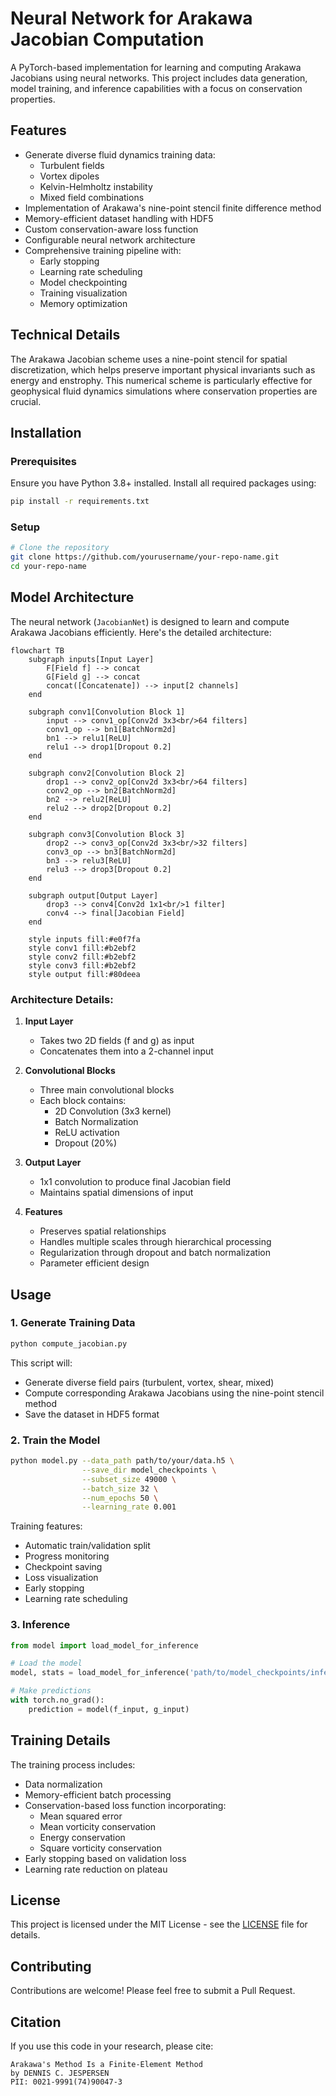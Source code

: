 # Neural Network for Arakawa Jacobian Computation

A PyTorch-based implementation for learning and computing Arakawa Jacobians using neural networks. This project includes data generation, model training, and inference capabilities with a focus on conservation properties.

## Features

- Generate diverse fluid dynamics training data:
  - Turbulent fields
  - Vortex dipoles
  - Kelvin-Helmholtz instability
  - Mixed field combinations
- Implementation of Arakawa's nine-point stencil finite difference method
- Memory-efficient dataset handling with HDF5
- Custom conservation-aware loss function
- Configurable neural network architecture
- Comprehensive training pipeline with:
  - Early stopping
  - Learning rate scheduling
  - Model checkpointing
  - Training visualization
  - Memory optimization

## Technical Details

The Arakawa Jacobian scheme uses a nine-point stencil for spatial discretization, which helps preserve important physical invariants such as energy and enstrophy. This numerical scheme is particularly effective for geophysical fluid dynamics simulations where conservation properties are crucial.

## Installation

### Prerequisites

Ensure you have Python 3.8+ installed. Install all required packages using:

```bash
pip install -r requirements.txt
```

### Setup

```bash
# Clone the repository
git clone https://github.com/yourusername/your-repo-name.git
cd your-repo-name
```

## Model Architecture

The neural network (`JacobianNet`) is designed to learn and compute Arakawa Jacobians efficiently. Here's the detailed architecture:

```mermaid
flowchart TB
    subgraph inputs[Input Layer]
        F[Field f] --> concat
        G[Field g] --> concat
        concat([Concatenate]) --> input[2 channels]
    end

    subgraph conv1[Convolution Block 1]
        input --> conv1_op[Conv2d 3x3<br/>64 filters]
        conv1_op --> bn1[BatchNorm2d]
        bn1 --> relu1[ReLU]
        relu1 --> drop1[Dropout 0.2]
    end

    subgraph conv2[Convolution Block 2]
        drop1 --> conv2_op[Conv2d 3x3<br/>64 filters]
        conv2_op --> bn2[BatchNorm2d]
        bn2 --> relu2[ReLU]
        relu2 --> drop2[Dropout 0.2]
    end

    subgraph conv3[Convolution Block 3]
        drop2 --> conv3_op[Conv2d 3x3<br/>32 filters]
        conv3_op --> bn3[BatchNorm2d]
        bn3 --> relu3[ReLU]
        relu3 --> drop3[Dropout 0.2]
    end

    subgraph output[Output Layer]
        drop3 --> conv4[Conv2d 1x1<br/>1 filter]
        conv4 --> final[Jacobian Field]
    end

    style inputs fill:#e0f7fa
    style conv1 fill:#b2ebf2
    style conv2 fill:#b2ebf2
    style conv3 fill:#b2ebf2
    style output fill:#80deea
```

### Architecture Details:

1. **Input Layer**
   - Takes two 2D fields (f and g) as input
   - Concatenates them into a 2-channel input

2. **Convolutional Blocks**
   - Three main convolutional blocks
   - Each block contains:
     - 2D Convolution (3x3 kernel)
     - Batch Normalization
     - ReLU activation
     - Dropout (20%)

3. **Output Layer**
   - 1x1 convolution to produce final Jacobian field
   - Maintains spatial dimensions of input

4. **Features**
   - Preserves spatial relationships
   - Handles multiple scales through hierarchical processing
   - Regularization through dropout and batch normalization
   - Parameter efficient design

## Usage

### 1. Generate Training Data

```bash
python compute_jacobian.py
```

This script will:
- Generate diverse field pairs (turbulent, vortex, shear, mixed)
- Compute corresponding Arakawa Jacobians using the nine-point stencil method
- Save the dataset in HDF5 format

### 2. Train the Model

```bash
python model.py --data_path path/to/your/data.h5 \
                --save_dir model_checkpoints \
                --subset_size 49000 \
                --batch_size 32 \
                --num_epochs 50 \
                --learning_rate 0.001
```

Training features:
- Automatic train/validation split
- Progress monitoring
- Checkpoint saving
- Loss visualization
- Early stopping
- Learning rate scheduling

### 3. Inference

```python
from model import load_model_for_inference

# Load the model
model, stats = load_model_for_inference('path/to/model_checkpoints/inference_model.pt')

# Make predictions
with torch.no_grad():
    prediction = model(f_input, g_input)
```

## Training Details

The training process includes:
- Data normalization
- Memory-efficient batch processing
- Conservation-based loss function incorporating:
  - Mean squared error
  - Mean vorticity conservation
  - Energy conservation
  - Square vorticity conservation
- Early stopping based on validation loss
- Learning rate reduction on plateau

## License

This project is licensed under the MIT License - see the [LICENSE](LICENSE) file for details.

## Contributing

Contributions are welcome! Please feel free to submit a Pull Request.

## Citation

If you use this code in your research, please cite:

```
Arakawa's Method Is a Finite-Element Method
by DENNIS C. JESPERSEN
PII: 0021-9991(74)90047-3
```
